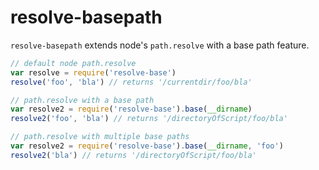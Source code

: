 # resolve-basepath

`resolve-basepath` extends node's `path.resolve` with a base path feature.

```js
// default node path.resolve
var resolve = require('resolve-base')
resolve('foo', 'bla') // returns '/currentdir/foo/bla'

// path.resolve with a base path
var resolve2 = require('resolve-base').base(__dirname)
resolve2('foo', 'bla') // returns '/directoryOfScript/foo/bla'

// path.resolve with multiple base paths
var resolve2 = require('resolve-base').base(__dirname, 'foo')
resolve2('bla') // returns '/directoryOfScript/foo/bla'
```
